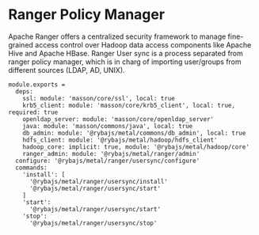 
# Ranger Policy Manager

Apache Ranger offers a centralized security framework to manage fine-grained
access control over Hadoop data access components like Apache Hive and Apache HBase.
Ranger User sync is a process separated from ranger policy manager, which is in charg of
importing user/groups from different sources (LDAP, AD, UNIX).

    module.exports =
      deps:
        ssl: module: 'masson/core/ssl', local: true
        krb5_client: module: 'masson/core/krb5_client', local: true, required: true
        openldap_server: module: 'masson/core/openldap_server'
        java: module: 'masson/commons/java', local: true
        db_admin: module: '@rybajs/metal/commons/db_admin', local: true
        hdfs_client: module: '@rybajs/metal/hadoop/hdfs_client'
        hadoop_core: implicit: true, module: '@rybajs/metal/hadoop/core'
        ranger_admin: module: '@rybajs/metal/ranger/admin'
      configure: '@rybajs/metal/ranger/usersync/configure'
      commands:
        'install': [
          '@rybajs/metal/ranger/usersync/install'
          '@rybajs/metal/ranger/usersync/start'
        ]
        'start':
          '@rybajs/metal/ranger/usersync/start'
        'stop':
          '@rybajs/metal/ranger/usersync/stop'
